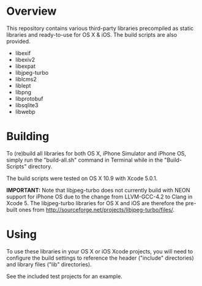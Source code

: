 Overview
========

This repository contains various third-party libraries precompiled as static libraries and ready-to-use for OS X & iOS. The build scripts are also provided.

* libexif
* libexiv2
* libexpat
* libjpeg-turbo
* liblcms2
* liblept
* libpng
* libprotobuf
* libsqlite3
* libwebp

Building
========

To (re)build all libraries for both OS X, iPhone Simulator and iPhone OS, simply run the "build-all.sh" command in Terminal while in the "Build-Scripts" directory.

The build scripts were tested on OS X 10.9 with Xcode 5.0.1.

**IMPORTANT:** Note that libjpeg-turbo does not currently build with NEON support for iPhone OS due to the change from LLVM-GCC-4.2 to Clang in Xcode 5. The libjpeg-turbo libraries for OS X and iOS are therefore the pre-built ones from http://sourceforge.net/projects/libjpeg-turbo/files/.

Using
=====

To use these libraries in your OS X or iOS Xcode projects, you will need to configure the build settings to reference the header ("include" directories) and library files ("lib" directories).

See the included test projects for an example.
